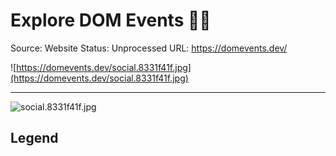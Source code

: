 # Explore DOM Events 👩‍🔬

Source: Website
Status: Unprocessed
URL: https://domevents.dev/

![https://domevents.dev/social.8331f41f.jpg](https://domevents.dev/social.8331f41f.jpg)

---

![social.8331f41f.jpg](Explore%20DOM%20Events%20%F0%9F%91%A9%E2%80%8D%F0%9F%94%AC%20b40dfcfd1b01423480d226418abc9a3c/social.8331f41f.jpg)

## Legend